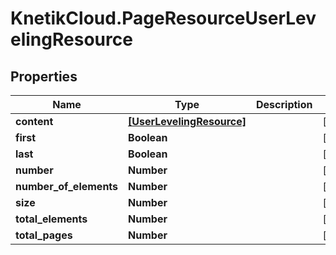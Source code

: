 # KnetikCloud.PageResourceUserLevelingResource

## Properties
Name | Type | Description | Notes
------------ | ------------- | ------------- | -------------
**content** | [**[UserLevelingResource]**](UserLevelingResource.md) |  | [optional] 
**first** | **Boolean** |  | [optional] 
**last** | **Boolean** |  | [optional] 
**number** | **Number** |  | [optional] 
**number_of_elements** | **Number** |  | [optional] 
**size** | **Number** |  | [optional] 
**total_elements** | **Number** |  | [optional] 
**total_pages** | **Number** |  | [optional] 


